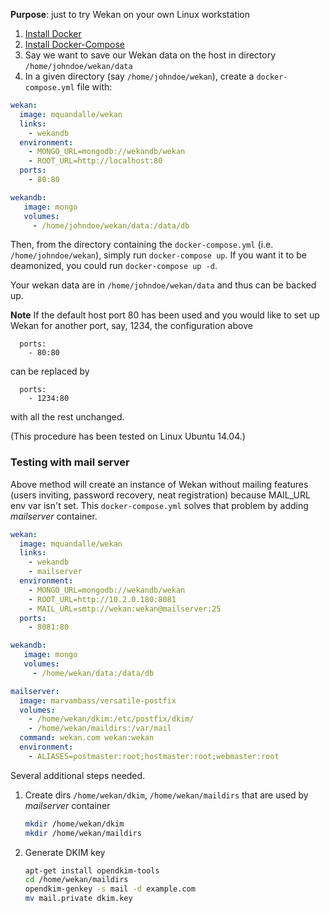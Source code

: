 **Purpose**: just to try Wekan on your own Linux workstation

1. [Install Docker](http://docs.docker.com/linux/step_one/)
1. [Install Docker-Compose](http://docs.docker.com/compose/install/)
1. Say we want to save our Wekan data on the host in directory `/home/johndoe/wekan/data`
1. In a given directory (say `/home/johndoe/wekan`), create a `docker-compose.yml` file with:

```yaml
wekan:
  image: mquandalle/wekan
  links:
    - wekandb
  environment:
    - MONGO_URL=mongodb://wekandb/wekan
    - ROOT_URL=http://localhost:80
  ports:
    - 80:80

wekandb:
   image: mongo
   volumes:
     - /home/johndoe/wekan/data:/data/db
```

Then, from the directory containing the `docker-compose.yml` (i.e. `/home/johndoe/wekan`), simply run `docker-compose up`. If you want it to be deamonized, you could run `docker-compose up -d`.

Your wekan data are in `/home/johndoe/wekan/data` and thus can be backed up.

**Note**
If the default host port 80 has been used and you would like to set up Wekan for another port, say, 1234, the configuration above
```
  ports:
    - 80:80
```
can be replaced by
```
  ports:
    - 1234:80
```
with all the rest unchanged. 

(This procedure has been tested on Linux Ubuntu 14.04.)

### Testing with mail server

Above method will create an instance of Wekan without mailing features (users inviting, password recovery, neat registration) because MAIL_URL env var isn't set. This `docker-compose.yml` solves that problem by adding *mailserver* container.  

```yaml
wekan:
  image: mquandalle/wekan
  links:
    - wekandb
    - mailserver
  environment:
    - MONGO_URL=mongodb://wekandb/wekan
    - ROOT_URL=http://10.2.0.180:8081
    - MAIL_URL=smtp://wekan:wekan@mailserver:25
  ports:
    - 8081:80

wekandb:
   image: mongo
   volumes:
     - /home/wekan/data:/data/db

mailserver:
  image: marvambass/versatile-postfix
  volumes:
    - /home/wekan/dkim:/etc/postfix/dkim/
    - /home/wekan/maildirs:/var/mail
  command: wekan.com wekan:wekan
  environment:
    - ALIASES=postmaster:root;hostmaster:root;webmaster:root
```

Several additional steps needed.

1. Create dirs `/home/wekan/dkim`, `/home/wekan/maildirs` that are used by *mailserver* container

    ```bash
    mkdir /home/wekan/dkim
    mkdir /home/wekan/maildirs
    ```
2. Generate DKIM key

    ```bash
    apt-get install opendkim-tools
    cd /home/wekan/maildirs
    opendkim-genkey -s mail -d example.com
    mv mail.private dkim.key
    ```
